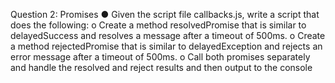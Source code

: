 Question 2: Promises
● Given the script file callbacks.js, write a script that does the following:
o Create a method resolvedPromise that is similar to delayedSuccess and resolves a
message after a timeout of 500ms.
o Create a method rejectedPromise that is similar to delayedException and rejects an
error message after a timeout of 500ms.
o Call both promises separately and handle the resolved and reject results and then output
to the console
